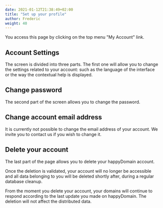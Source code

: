 ```yaml
---
date: 2021-01-12T21:38:49+02:00
title: "Set up your profile"
author: Frederic
weight: 40
---
```


You access this page by clicking on the top menu "My Account" link.

## Account Settings

The screen is divided into three parts. The first one will allow you to change the settings related to your account: such as the language of the interface or the way the contextual help is displayed.


## Change password

The second part of the screen allows you to change the password.


## Change account email address

It is currently not possible to change the email address of your account. We invite you to contact us if you wish to change it.


## Delete your account

The last part of the page allows you to delete your happyDomain account.

Once the deletion is validated, your account will no longer be accessible and all data belonging to you will be deleted shortly after, during a regular database cleanup.

From the moment you delete your account, your domains will continue to respond according to the last update you made on happyDomain. The deletion will not affect the distributed data.
